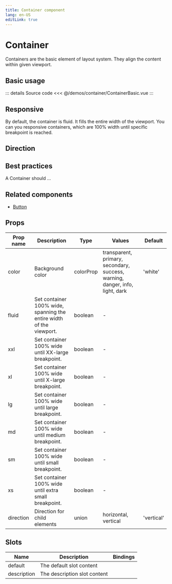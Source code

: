 ```yaml
---
title: Container component
lang: en-US
editLink: true
---
```


# Container

Containers are the basic element of layout system.
They align the content within given viewport.

## Basic usage

<ContainerBasic />

::: details Source code
<<< @/demos/container/ContainerBasic.vue
:::

## Responsive

By default, the container is fluid.
It fills the entire width of the viewport.
You can you responsive containers, which are 100% width until specific breakpoint is reached.

<ContainerResponsive />

## Direction

<ContainerDirection />

## Best practices

A Container should ...

## Related components

- [Button](/components/Button/Button.doc)

## Props

| Prop name | Description                                                         | Type      | Values                                                                       | Default    |
| --------- | ------------------------------------------------------------------- | --------- | ---------------------------------------------------------------------------- | ---------- |
| color     | Background color                                                    | colorProp | transparent, primary, secondary, success, warning, danger, info, light, dark | 'white'    |
| fluid     | Set container 100% wide, spanning the entire width of the viewport. | boolean   | -                                                                            |            |
| xxl       | Set container 100% wide until XX-large breakpoint.                  | boolean   | -                                                                            |            |
| xl        | Set container 100% wide until X-large breakpoint.                   | boolean   | -                                                                            |            |
| lg        | Set container 100% wide until large breakpoint.                     | boolean   | -                                                                            |            |
| md        | Set container 100% wide until medium breakpoint.                    | boolean   | -                                                                            |            |
| sm        | Set container 100% wide until small breakpoint.                     | boolean   | -                                                                            |            |
| xs        | Set container 100% wide until extra small breakpoint.               | boolean   | -                                                                            |            |
| direction | Direction for child elements                                        | union     | horizontal, vertical                                                         | 'vertical' |

## Slots

| Name        | Description                  | Bindings |
| ----------- | ---------------------------- | -------- |
| default     | The default slot content     |          |
| description | The description slot content |          |
